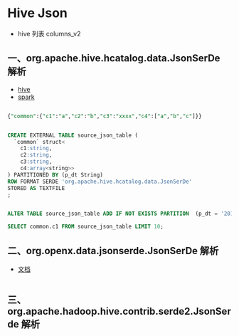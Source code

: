 # Hive Json

- hive 列表 columns_v2

## 一、org.apache.hive.hcatalog.data.JsonSerDe 解析

- [hive](http://mvnrepository.com/artifact/org.apache.hive.hcatalog/hive-hcatalog-core)
- [spark](http://mvnrepository.com/artifact/org.spark-project.hive.hcatalog/hive-hcatalog-core)

``` sql

{"common":{"c1":"a","c2":"b","c3":"xxxx","c4":["a","b","c"]}}


CREATE EXTERNAL TABLE source_json_table (
  `common` struct<
    c1:string,
    c2:string,
    c3:string,
    c4:array<string>>
) PARTITIONED BY (p_dt String)
ROW FORMAT SERDE 'org.apache.hive.hcatalog.data.JsonSerDe'
STORED AS TEXTFILE
;


ALTER TABLE source_json_table ADD IF NOT EXISTS PARTITION  (p_dt = '2017-01-17') LOCATION '/path/20170117';

SELECT common.c1 FROM source_json_table LIMIT 10;
```



## 二、org.openx.data.jsonserde.JsonSerDe 解析

- [文档](http://www.lamborryan.com/hive-json/)

``` sql

```



## 三、org.apache.hadoop.hive.contrib.serde2.JsonSerde 解析

